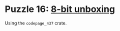 # Puzzle 16: [8-bit unboxing](https://i18n-puzzles.com/puzzle/16/)

Using the `codepage_437` crate.
